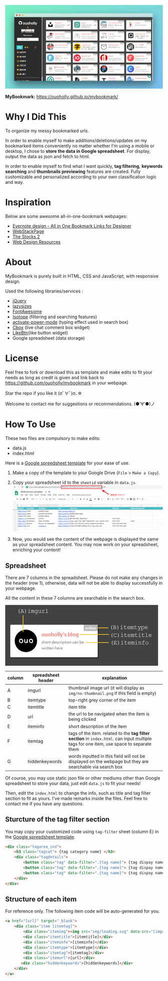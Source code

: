 ![preview](preview/preview0.gif)

**MyBookmark:** <https://ouoholly.github.io/mybookmark/>

# Why I Did This

To organize my messy bookmarked urls.

In order to enable myself to make additions/deletions/updates on my bookmarked items conveniently no matter whether I'm using a mobile or desktop, I chose to **store the data in Google spreadsheet**. For display, output the data as json and fetch to html.

In order to enable myself to find what I want quickly, **tag filtering**, **keywords searching** and **thumbnails previewing** features are created. Fully customizable and personalized according to your own classification logic and way.


# Inspiration

Below are some awesome all-in-one-bookmark webpages:

+ [Evernote design - All in One Bookmark Links for Designer](https://www.evernote.design/)
+ [WebStackPage](http://webstack.cc/)
+ [The Stocks 2](http://thestocks.im/)
+ [Web Design Resources](https://simular.co/resources/)


# About

MyBookmark is purely built in HTML, CSS and JavaScript, with responsive design.

Used the following libraries/services :
+ [jQuery](https://code.jquery.com/)
+ [lazysizes](https://github.com/aFarkas/lazysizes)
+ [FontAwesome](https://fontawesome.com/)
+ [Isotope](https://isotope.metafizzy.co/) (filtering and searching features)
+ [activate-power-mode](http://0xabcdef.com/activate-power-mode/) (typing effect used in search box)
+ [Cbox](http://www.cbox.ws/) (live chat comment box widget)
+ [LikeBtn](http://likebtn.com/)(like button widget)
+ Google spreadsheet (data storage)


# License

Feel free to fork or download this as template and make edits to fit your needs as long as credit is given and link back to <https://github.com/ouoholly/mybookmark> in your webpage.

Star the repo if you like it (σﾟ∀ﾟ)σ..☆

Welcome to contact me for suggestions or recommendations. (●'∀'●)ノ


# How To Use

These two files are compulsory to make edits:
+ data.js
+ index.html

Here is a [Google spreedsheet template](https://docs.google.com/spreadsheets/d/1WElB2aS-R9EYkt5lGlSHj_GlMioOhuuvOTWZwVj6gs8/) for your ease of use.

1. Make a copy of the template to your Google Drive (`File` > `Make a Copy`).

2. Copy your spreadsheet id to the `sheetid` variable in `data.js`.
![How to use Google spreadsheet template](preview/template.png)


3. Now, you would see the content of the webpage is displayed the same as your spreadsheet content. You may now work on your spreadsheet, enriching your content!

## Spreadsheet
There are 7 columns in the spreadsheet. Please do not make any changes in the header (row 1), otherwise, data will not be able to display successfully in your webpage.

All the content in these 7 columns are searchable in the search box.

![item vs spreadsheet column](preview/item.png)

| column | spreadsheet header  | explanation |
| ------ | ---------------- | ----------- |
| A      | imgurl          | thumbnail image url (it will display as `img/no-thumbnail.png` if this field is empty)       |
| B      | itemtype        | top-right grey corner of the item       |
| C      | itemtitle       | item title     |
| D      | url             | the url to be navigated when the item is being clicked  |
| E      | iteminfo        | short description of the item      |
| F      | itemtag         | tags of the item. related to the **tag filter section** in `index.html`. can input multiple tags for one item, use space to separate them        |
| G      | hiddenkeywords  | words inputted in this field will not be displayed on the webpage but they are searchable via search box    |


Of course, you may use static json file or other mediums other than Google spreadsheet to store your data, just edit `data.js` to fit your needs!

Then, edit the `index.html` to change the info, such as title and tag filter section to fit as yours. I've made remarks inside the files. Feel free to contact me if you have any questions.

## Sturcture of the tag filter section
You may copy your customized code using `tag-filter` sheet (column E) in the [Google spreedsheet template](https://docs.google.com/spreadsheets/d/1WElB2aS-R9EYkt5lGlSHj_GlMioOhuuvOTWZwVj6gs8/).

```html
<div class="tagarea_ind">
    <h3 class="tagcat"> {tag category name} </h3>
    <div class="tagdetails">
        <button class="tag" data-filter=".{tag name}"> {tag dispay name} </button>
        <button class="tag" data-filter=".{tag name}"> {tag dispay name} </button>
        <button class="tag" data-filter=".{tag name}"> {tag dispay name} </button>
    </div>
</div>  
```

## Structure of each item
For reference only. The following item code will be auto-generated for you.
```html
<a href="[url]" target="_blank">
    <div class="item [itemtag]">
        <div class="itemimg"><img src="img/loading.svg" data-src="[imgurl]" class="lazyload" onerror="imgError(this);"/></div>
        <div class="itemtitle">[itemtitle]</div>
        <div class="iteminfo">[iteminfo]</div>
        <div class="itemtype">[itemtype]</div>
        <div class="itemtag">[itemtag]</div>
        <div class="itemurl">[url]</div>
       <div class="hiddenkeywords">[hiddenkeywords]</div>
    </div>
</a>  
```
